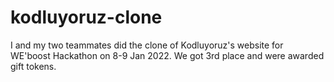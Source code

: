 # kodluyoruz-clone
I and my two teammates did the clone of Kodluyoruz's website for WE'boost Hackathon on 8-9 Jan 2022. We got 3rd place and were awarded gift tokens.
